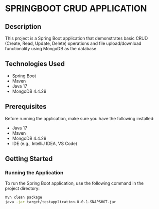 # SPRINGBOOT CRUD APPLICATION

## Description
This project is a Spring Boot application that demonstrates basic CRUD (Create, Read, Update, Delete) operations and
file upload/download functionality using MongoDB as the database.

## Technologies Used
- Spring Boot
- Maven
- Java 17
- MongoDB 4.4.29

## Prerequisites
Before running the application, make sure you have the following installed:
- Java 17
- Maven
- MongoDB 4.4.29
- IDE (e.g., IntelliJ IDEA, VS Code)

## Getting Started

### Running the Application
To run the Spring Boot application, use the following command in the project directory:


```bash
mvn clean package
java -jar target/testapplication-0.0.1-SNAPSHOT.jar

